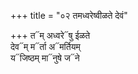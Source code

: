 +++
title = "०२ तमध्वरेष्वीळते देवं"

+++
त᳓म् अध्वरे᳓षु ईळते  
देव᳓म् म᳓र्ता अ᳓मर्तियम्  
य᳓जिष्ठम् मा᳓नुषे ज᳓ने